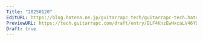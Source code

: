 ```yaml
---
Title: "20250120"
EditURL: https://blog.hatena.ne.jp/guitarrapc_tech/guitarrapc-tech.hatenablog.com/atom/entry/6802418398321856643
PreviewURL: https://tech.guitarrapc.com/draft/entry/DLF4KnzEwHxcaLV46YD8zFD0JeE
Draft: true
---
```


